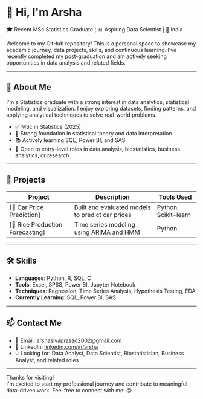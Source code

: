 # 👋 Hi, I'm Arsha

🎓 Recent MSc Statistics Graduate | 📊 Aspiring Data Scientist | 📍 India

Welcome to my GitHub repository! This is a personal space to showcase my academic journey, data projects, skills, and continuous learning. I’ve recently completed my post-graduation and am actively seeking opportunities in data analysis and related fields.

---

## 🌟 About Me

I'm a Statistics graduate with a strong interest in data analytics, statistical modeling, and visualization. I enjoy exploring datasets, finding patterns, and applying analytical techniques to solve real-world problems.

- ✅ MSc in Statistics (2025)  
- 🧠 Strong foundation in statistical theory and data interpretation  
- 📚 Actively learning SQL, Power BI, and SAS  
- 🚀 Open to entry-level roles in data analysis, biostatistics, business analytics, or research  

---

## 💼 Projects

| Project | Description | Tools Used |
|--------|-------------|------------|
| [🚗 Car Price Prediction] | Built and evaluated models to predict car prices | Python, Scikit-learn |
| [🌾 Rice Production Forecasting]| Time series modeling using ARIMA and HMM | Python |

---

## 🛠️ Skills

- **Languages**: Python, R, SQL, C  
- **Tools**: Excel, SPSS, Power BI, Jupyter Notebook  
- **Techniques**: Regression, Time Series Analysis, Hypothesis Testing, EDA  
- **Currently Learning**: SQL, Power BI, SAS  

---

## 📫 Contact Me

- 📧 Email: arshasivaprasad2002@gmail.com  
- 💼 LinkedIn: [linkedin.com/in/arsha](https://www.linkedin.com/in/arsha-s-504454205/)  
- 💡 Looking for: Data Analyst, Data Scientist, Biostatistician, Business Analyst, and related roles  

---

Thanks for visiting!  
I'm excited to start my professional journey and contribute to meaningful data-driven work. Feel free to connect with me! 😊
